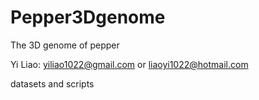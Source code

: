 # Pepper3Dgenome

The 3D genome of pepper

Yi Liao: yiliao1022@gmail.com or liaoyi1022@hotmail.com

datasets and scripts

